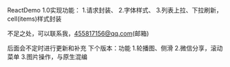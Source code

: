 ReactDemo
1.0实现功能：
1.请求封装、
2.字体样式、
3.列表上拉、下拉刷新，cell(items)样式封装

不足之处，可以联系我，455817156@qq.com(邮箱)

后面会不定时进行更新和补充
下个版本：功能
1.轮播图、侧滑
2.微信分享，滚动菜单
3.图片操作，与原生混编
